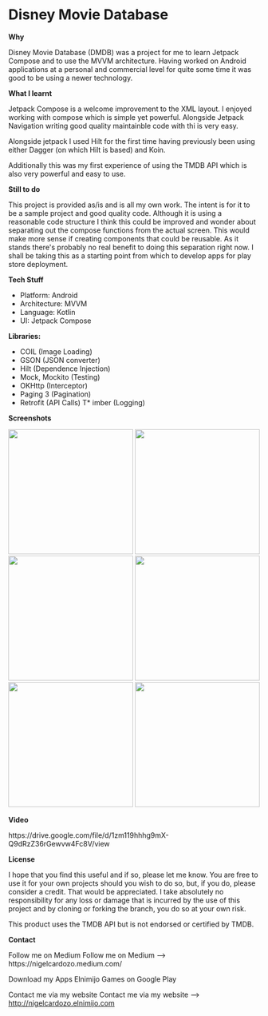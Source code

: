 # Disney Movie Database

**Why**
<P>
Disney Movie Database (DMDB) was a project for me to learn Jetpack Compose and to use the MVVM architecture. Having worked on Android applications at a personal and commercial level for quite some time it was good to be using a newer technology.
</P>

**What I learnt**
<P>
Jetpack Compose is a welcome improvement to the XML layout. I enjoyed working with compose which is simple yet powerful. Alongside Jetpack Navigation writing good quality maintainble code with thi is very easy.

Alongside jetpack I used Hilt for the first time having previously been using either Dagger (on which Hilt is based) and Koin. 

Additionally this was my first experience of using the TMDB API which is also very powerful and easy to use.
</P>

**Still to do**
<P>
This project is provided as/is and is all my own work. The intent is for it to be a sample project and good quality code. Although it is using a reasonable code structure I think this could be improved and wonder about separating out the compose functions from the actual screen. This would make more sense if creating components that could be reusable. As it stands there's probably no real benefit to doing this separation right now. I shall be taking this as a starting point from which to develop apps for play store deployment.
</P>

**Tech Stuff**
* Platform: Android
* Architecture: MVVM
* Language: Kotlin
* UI: Jetpack Compose

**Libraries:**
* COIL (Image Loading)
* GSON (JSON converter)
* Hilt (Dependence Injection)
* Mock, Mockito (Testing)
* OKHttp (Interceptor)
* Paging 3 (Pagination)
* Retrofit (API Calls)
T* imber (Logging)

**Screenshots**

<img src="https://github.com/nigelcardozo/DMDB/assets/13030940/5e35ee5b-009e-4801-84f2-ab27085e15d0" width="250">

<img src="https://github.com/nigelcardozo/DMDB/assets/13030940/b39518f6-1922-4347-92e7-1dc0c10b4c49" width="250">
<img src="https://github.com/nigelcardozo/DMDB/assets/13030940/22fc979b-8700-4bd3-ba34-e195a174a971" width="250">
<img src="https://github.com/nigelcardozo/DMDB/assets/13030940/7489934f-6729-486e-8840-3ad45d161620" width="250">
<img src="https://github.com/nigelcardozo/DMDB/assets/13030940/e837355b-a3f4-4c5c-82df-a02667c8f70b" width="250">
<img src="https://github.com/nigelcardozo/DMDB/assets/13030940/887a564f-e0e6-48d3-87e3-cb88e9855cca" width="250">


<P></P>
<P></P>

**Video**
<P>
https://drive.google.com/file/d/1zm119hhhg9mX-Q9dRzZ36rGewvw4Fc8V/view
</P>

**License**
<P>
I hope that you find this useful and if so, please let me know. You are free to use it for your own projects should you wish to do so, but, if you do, please consider a credit. That would be appreciated. I take absolutely no responsibility for any loss or damage that is incurred by the use of this project and by cloning or forking the branch, you do so at your own risk.

This product uses the TMDB API but is not endorsed or certified by TMDB.
</P>

**Contact**
<P>
Follow me on Medium
Follow me on Medium --> https://nigelcardozo.medium.com/

Download my Apps
Elnimijo Games on Google Play

Contact me via my website
Contact me via my website --> http://nigelcardozo.elnimijo.com
</P>
